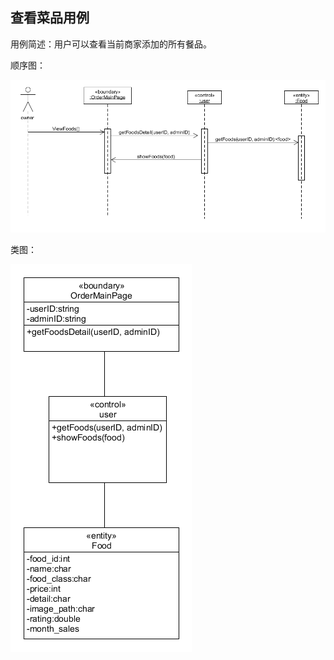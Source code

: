 ## 查看菜品用例

用例简述：用户可以查看当前商家添加的所有餐品。

顺序图：

![查看菜品用例顺序图](https://github.com/Meal-Order-System/DashBoard/blob/master/teamwork/img/showFood_usecase_design.png)

类图：

![查看菜品用例类](https://github.com/Meal-Order-System/DashBoard/blob/master/teamwork/img/showFood_usecase_design_class.png)
